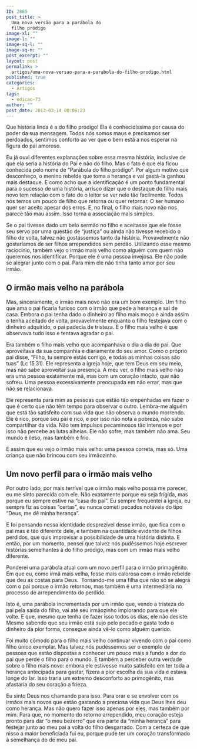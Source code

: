 ```yaml
---
ID: 2865
post_title: >
  Uma nova versão para a parábola do
  filho pródigo
image-xl: ""
image-l: ""
image-sq-l: ""
image-sq-m: ""
post_excerpt: ""
layout: post
permalink: >
  artigos/uma-nova-versao-para-a-parabola-do-filho-prodigo.html
published: true
categories:
  - Artigos
tags:
  - edicao-73
author: ""
post_date: 2013-03-14 00:08:23
---
```

Que história linda é a do filho pródigo! Ela é conhecidíssima por causa do poder da sua mensagem. Todos nós somos maus e precisamos ser perdoados, sentimos conforto ao ver que o bem está a nos esperar na figura do pai amoroso.

Eu já ouvi diferentes explanações sobre essa mesma história, inclusive de que ela seria a história do Pai e não do filho. Mas o fato é que ela ficou conhecida pelo nome de “Parábola do filho pródigo”. Por algum motivo que desconheço, o menino rebelde que toma a herança e vai gastá-la ganhou mais destaque. E como acho que a identificação é um ponto fundamental para o sucesso de uma história, arrisco dizer que o destaque do filho mais novo tem relação com o fato de o leitor se ver nele tão facilmente. Todos nós temos um pouco de filho que retorna ou quer retornar. O ser humano quer ser aceito apesar dos erros. E, no final, o filho mais novo não nos parece tão mau assim. Isso torna a associação mais simples.

Se o pai tivesse dado um belo sermão no filho e aceitasse que ele fosse seu servo por uma questão de “justiça” ou ainda não tivesse recebido o filho de volta, talvez não gostássemos tanto da história. Provavelmente não gostaríamos de ser filhos arrependidos sem perdão. Utilizando esse mesmo raciocínio, também vejo o irmão mais velho como alguém com quem não queremos nos identificar. Porque ele é uma pessoa invejosa. Ele não pode se alegrar junto com o pai. Para mim ele não tinha tanto amor por seu irmão.
<h2>O irmão mais velho na parábola</h2>
Mas, sinceramente, o irmão mais novo não era um bom exemplo. Um filho que ama o pai ficaria furioso com o irmão que pede a herança e sai de casa. Embora o pai tenha dado o dinheiro ao filho mais moço e ainda assim o tenha aceitado de volta, provavelmente enquanto o filho festejava com o dinheiro adquirido, o pai padecia de tristeza. E o filho mais velho é que observava tudo isso e tentava agradar o pai.

Era também o filho mais velho que acompanhava o dia a dia do pai. Que aproveitava da sua companhia e diariamente do seu amor. Como o próprio pai disse, “Filho, tu sempre estás comigo, e todas as minhas coisas são tuas” (Lc 15.31). Ele representa a igreja hoje, que tem Deus em seu meio, mas não sabe aproveitar sua presença. A meu ver, o filho mais velho não era uma pessoa exatamente má, mas com um coração intacto, que não sofreu. Uma pessoa excessivamente preocupada em não errar, mas que não se relacionava.

Ele representa para mim as pessoas que estão tão empenhadas em fazer o que é certo que não têm tempo para observar o outro. Lembra-me alguém que está tão satisfeito com sua vida que não observa o mundo morrendo. Ele é rico, porque seu pai é rico, e por isso não nota a pobreza, não sabe compartilhar da vida. Não tem impulsos pecaminosos tão intensos e por isso não percebe as lutas alheias. Ele não sofre, mas também não ama. Seu mundo é ileso, mas também é frio.

É assim que eu vejo o irmão mais velho: uma pessoa correta, mas só. Uma criança que não brincou com seu irmãozinho.
<h2>Um novo perfil para o irmão mais velho</h2>
Por outro lado, por mais terrível que o irmão mais velho possa me parecer, eu me sinto parecida com ele. Não exatamente porque eu seja frígida, mas porque eu sempre estive na “casa do pai”. Eu sempre frequentei a igreja, eu sempre fiz as coisas “certas”, eu nunca cometi pecados notáveis do tipo “Deus, me dê minha herança”.

E foi pensando nessa identidade desprezível desse irmão, que fica com o pai mas é tão diferente dele, e também na quantidade evidente de filhos perdidos, que quis improvisar a possibilidade de uma história distinta. E então, por um momento, pensei que talvez nós pudéssemos hoje escrever histórias semelhantes à do filho pródigo, mas com um irmão mais velho diferente.

Ponderei uma parábola atual com um novo perfil para o irmão primogênito. Em que eu, como irmã mais velha, fosse mais calorosa com o irmão rebelde que deu as costas para Deus.  Tornando-me uma filha que não só se alegra com o pai porque o irmão retornou, mas também é uma intermediária no processo de arrependimento do perdido.

Isto é, uma parábola incrementada por um irmão que, vendo a tristeza do pai pela saída do filho, vai até seu irmãozinho implorando para que ele volte. E que, mesmo que tenha de fazer isso todos os dias, ele não desiste.  Mesmo sabendo que seu irmão está sujo pelo pecado e gasta todo o dinheiro da pior forma, consegue ainda vê-lo como alguém querido.

Foi muito cômodo para o filho mais velho continuar vivendo com o pai como filho único exemplar. Mas talvez nós pudéssemos ser o exemplo de pessoas que estão dispostas a conhecer um pouco mais a fundo a dor do pai que perde o filho para o mundo. E também a perceber outra verdade sobre o filho mais novo: embora ele estivesse muito satisfeito em ter toda a herança antecipada para gastar, fizera a pior escolha da sua vida e estava longe do lar. Isso traria um extremo desconforto ao primogênito, mas afastaria do seu coração a frieza.

Eu sinto Deus nos chamando para isso. Para orar e se envolver com os irmãos mais novos que estão gastando a preciosa vida que Deus lhes deu como herança. Mas não quero fazer isso apenas por eles, mas também por mim. Para que, no momento do retorno arrependido, meu coração esteja pronto para dar “o meu bezerro” que era parte da “minha herança” para festejar junto ao meu pai a volta do filho desgarrado. Com a certeza de que nisso a maior beneficiada fui eu, porque pude ter um coração transformado à semelhança do de meu pai.
